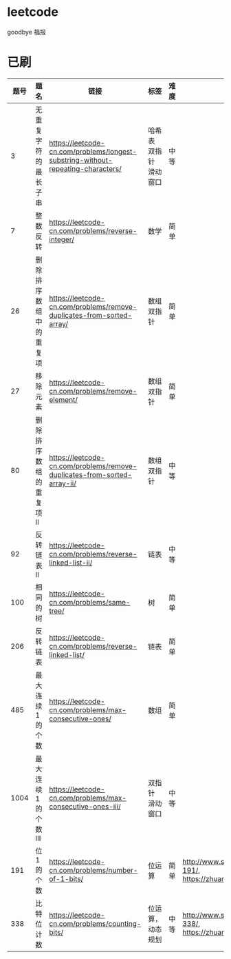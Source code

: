 # leetcode
goodbye 福报

# 已刷

|  题号 |  题名   | 链接  |  标签  | 难度 | 题解 |
|  ---- |  ----  | ----  | ----  | ----  | ----  |
| 3 | 无重复字符的最长子串 | https://leetcode-cn.com/problems/longest-substring-without-repeating-characters/| 哈希表 双指针 滑动窗口 | 中等 |  | 
| 7 | 整数反转 | https://leetcode-cn.com/problems/reverse-integer/ | 数学 | 简单 |  |
| 26 | 删除排序数组中的重复项 | https://leetcode-cn.com/problems/remove-duplicates-from-sorted-array/| 数组 双指针 | 简单 |  |
| 27 | 移除元素 | https://leetcode-cn.com/problems/remove-element/| 数组 双指针 | 简单 |  |
| 80 | 删除排序数组的重复项II | https://leetcode-cn.com/problems/remove-duplicates-from-sorted-array-ii/| 数组 双指针 | 中等 |  | 
| 92 | 反转链表 II | https://leetcode-cn.com/problems/reverse-linked-list-ii/ | 链表 | 中等 |  | 
| 100 | 相同的树 | https://leetcode-cn.com/problems/same-tree/| 树 | 简单 |  | 
| 206 | 反转链表 | https://leetcode-cn.com/problems/reverse-linked-list/ | 链表 | 简单 |  | 
| 485 | 最大连续1的个数 | https://leetcode-cn.com/problems/max-consecutive-ones/| 数组 | 简单 |  | 
| 1004 | 最大连续1的个数III | https://leetcode-cn.com/problems/max-consecutive-ones-iii/| 双指针 滑动窗口 | 中等 |  | 
| 191 | 位1的个数 | https://leetcode-cn.com/problems/number-of-1-bits/| 位运算 | 简单 |  http://www.sail.name/2020/03/21/leetcode-191/, https://zhuanlan.zhihu.com/p/115260732 | 
| 338 | 比特位计数 | https://leetcode-cn.com/problems/counting-bits/| 位运算，动态规划 | 中等 |  http://www.sail.name/2020/03/22/leetcode-338/, https://zhuanlan.zhihu.com/p/115258977 | 


